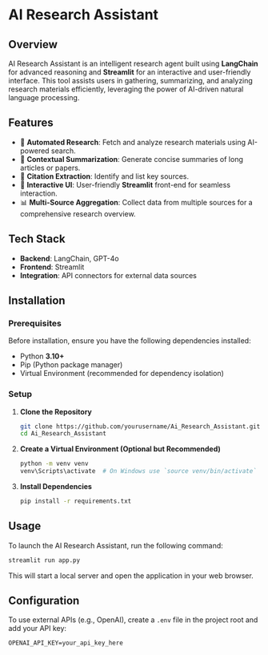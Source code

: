 # AI Research Assistant

## Overview
AI Research Assistant is an intelligent research agent built using **LangChain** for advanced reasoning and **Streamlit** for an interactive and user-friendly interface. This tool assists users in gathering, summarizing, and analyzing research materials efficiently, leveraging the power of AI-driven natural language processing.

## Features
- 🚀 **Automated Research**: Fetch and analyze research materials using AI-powered search.
- 📄 **Contextual Summarization**: Generate concise summaries of long articles or papers.
- 🔗 **Citation Extraction**: Identify and list key sources.
- 🎨 **Interactive UI**: User-friendly **Streamlit** front-end for seamless interaction.
- 📊 **Multi-Source Aggregation**: Collect data from multiple sources for a comprehensive research overview.

## Tech Stack
- **Backend**: LangChain, GPT-4o
- **Frontend**: Streamlit
- **Integration**: API connectors for external data sources

## Installation

### Prerequisites
Before installation, ensure you have the following dependencies installed:
- Python **3.10+**
- Pip (Python package manager)
- Virtual Environment (recommended for dependency isolation)

### Setup
1. **Clone the Repository**
   ```bash
   git clone https://github.com/yourusername/Ai_Research_Assistant.git
   cd Ai_Research_Assistant
   ```

2. **Create a Virtual Environment (Optional but Recommended)**
   ```bash
   python -m venv venv
   venv\Scripts\activate  # On Windows use `source venv/bin/activate`
   ```

3. **Install Dependencies**
   ```bash
   pip install -r requirements.txt
   ```

## Usage
To launch the AI Research Assistant, run the following command:
```bash
streamlit run app.py
```
This will start a local server and open the application in your web browser.

## Configuration
To use external APIs (e.g., OpenAI), create a `.env` file in the project root and add your API key:
```env
OPENAI_API_KEY=your_api_key_here
```
